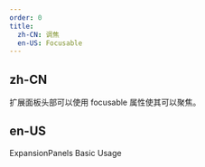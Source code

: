 ```yaml
---
order: 0
title:
  zh-CN: 调焦
  en-US: Focusable
---
```


## zh-CN

扩展面板头部可以使用 focusable 属性使其可以聚焦。

## en-US

ExpansionPanels Basic Usage